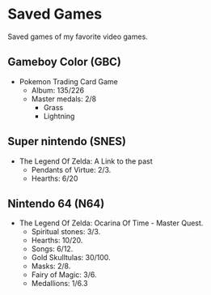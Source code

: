 # Saved Games
Saved games of my favorite video games.


## Gameboy Color (GBC)
* Pokemon Trading Card Game
  * Album: 135/226
  * Master medals: 2/8
    * Grass
    * Lightning

## Super nintendo (SNES)
* The Legend Of Zelda: A Link to the past
  * Pendants of Virtue: 2/3.
  * Hearths: 6/20

## Nintendo 64 (N64)
* The Legend Of Zelda: Ocarina Of Time - Master Quest.
  * Spiritual stones: 3/3.
  * Hearths: 10/20.
  * Songs: 6/12.
  * Gold Skulltulas: 30/100.
  * Masks: 2/8.
  * Fairy of Magic: 3/6.
  * Medallions: 1/6.3
